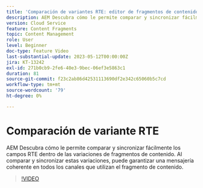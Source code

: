 ```yaml
---
title: 'Comparación de variantes RTE: editor de fragmentos de contenido'
description: AEM Descubra cómo le permite comparar y sincronizar fácilmente los campos RTE dentro de las variaciones de fragmentos de contenido. Al comparar y sincronizar estas variaciones, puede garantizar una mensajería coherente en todos los canales que utilizan el fragmento de contenido.
version: Cloud Service
feature: Content Fragments
topic: Content Management
role: User
level: Beginner
doc-type: Feature Video
last-substantial-update: 2023-05-12T00:00:00Z
jira: KT-13242
exl-id: 271b0cb9-2fe6-40e3-9bec-06ef3e5863c1
duration: 81
source-git-commit: f23c2ab86d42531113690df2e342c65060b5c7cd
workflow-type: tm+mt
source-wordcount: '79'
ht-degree: 0%

---
```


# Comparación de variante RTE

AEM Descubra cómo le permite comparar y sincronizar fácilmente los campos RTE dentro de las variaciones de fragmentos de contenido. Al comparar y sincronizar estas variaciones, puede garantizar una mensajería coherente en todos los canales que utilizan el fragmento de contenido.

>[!VIDEO](https://video.tv.adobe.com/v/3419314/?learn=on)
